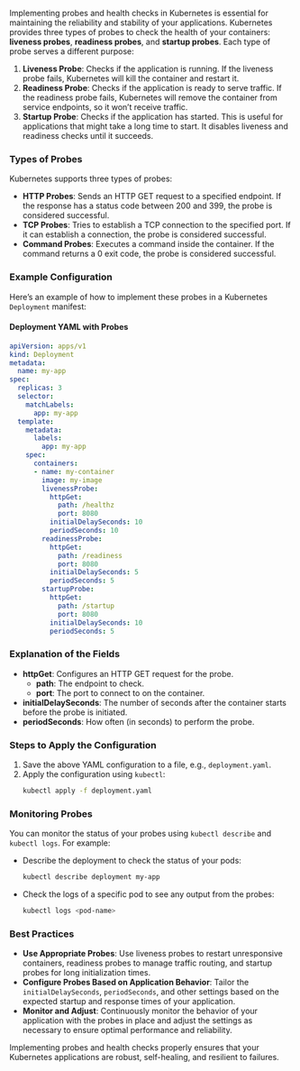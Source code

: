 Implementing probes and health checks in Kubernetes is essential for maintaining the reliability and stability of your applications. Kubernetes provides three types of probes to check the health of your containers: **liveness probes**, **readiness probes**, and **startup probes**. Each type of probe serves a different purpose:

1. **Liveness Probe**: Checks if the application is running. If the liveness probe fails, Kubernetes will kill the container and restart it.
2. **Readiness Probe**: Checks if the application is ready to serve traffic. If the readiness probe fails, Kubernetes will remove the container from service endpoints, so it won’t receive traffic.
3. **Startup Probe**: Checks if the application has started. This is useful for applications that might take a long time to start. It disables liveness and readiness checks until it succeeds.

### Types of Probes

Kubernetes supports three types of probes:

- **HTTP Probes**: Sends an HTTP GET request to a specified endpoint. If the response has a status code between 200 and 399, the probe is considered successful.
- **TCP Probes**: Tries to establish a TCP connection to the specified port. If it can establish a connection, the probe is considered successful.
- **Command Probes**: Executes a command inside the container. If the command returns a 0 exit code, the probe is considered successful.

### Example Configuration

Here’s an example of how to implement these probes in a Kubernetes `Deployment` manifest:

#### Deployment YAML with Probes

```yaml
apiVersion: apps/v1
kind: Deployment
metadata:
  name: my-app
spec:
  replicas: 3
  selector:
    matchLabels:
      app: my-app
  template:
    metadata:
      labels:
        app: my-app
    spec:
      containers:
      - name: my-container
        image: my-image
        livenessProbe:
          httpGet:
            path: /healthz
            port: 8080
          initialDelaySeconds: 10
          periodSeconds: 10
        readinessProbe:
          httpGet:
            path: /readiness
            port: 8080
          initialDelaySeconds: 5
          periodSeconds: 5
        startupProbe:
          httpGet:
            path: /startup
            port: 8080
          initialDelaySeconds: 10
          periodSeconds: 5
```

### Explanation of the Fields

- **httpGet**: Configures an HTTP GET request for the probe.
  - **path**: The endpoint to check.
  - **port**: The port to connect to on the container.
- **initialDelaySeconds**: The number of seconds after the container starts before the probe is initiated.
- **periodSeconds**: How often (in seconds) to perform the probe.

### Steps to Apply the Configuration

1. Save the above YAML configuration to a file, e.g., `deployment.yaml`.
2. Apply the configuration using `kubectl`:
   ```sh
   kubectl apply -f deployment.yaml
   ```

### Monitoring Probes

You can monitor the status of your probes using `kubectl describe` and `kubectl logs`. For example:

- Describe the deployment to check the status of your pods:
  ```sh
  kubectl describe deployment my-app
  ```

- Check the logs of a specific pod to see any output from the probes:
  ```sh
  kubectl logs <pod-name>
  ```

### Best Practices

- **Use Appropriate Probes**: Use liveness probes to restart unresponsive containers, readiness probes to manage traffic routing, and startup probes for long initialization times.
- **Configure Probes Based on Application Behavior**: Tailor the `initialDelaySeconds`, `periodSeconds`, and other settings based on the expected startup and response times of your application.
- **Monitor and Adjust**: Continuously monitor the behavior of your application with the probes in place and adjust the settings as necessary to ensure optimal performance and reliability.

Implementing probes and health checks properly ensures that your Kubernetes applications are robust, self-healing, and resilient to failures.